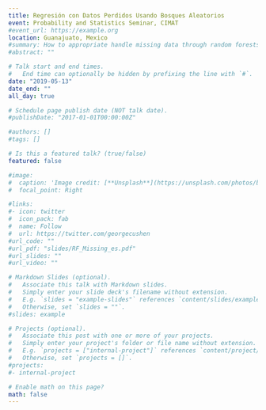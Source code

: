 ```yaml
---
title: Regresión con Datos Perdidos Usando Bosques Aleatorios
event: Probability and Statistics Seminar, CIMAT
#event_url: https://example.org
location: Guanajuato, Mexico
#summary: How to appropriate handle missing data through random forests.
#abstract: ""

# Talk start and end times.
#   End time can optionally be hidden by prefixing the line with `#`.
date: "2019-05-13"
date_end: ""
all_day: true

# Schedule page publish date (NOT talk date).
#publishDate: "2017-01-01T00:00:00Z"

#authors: []
#tags: []

# Is this a featured talk? (true/false)
featured: false

#image:
#  caption: 'Image credit: [**Unsplash**](https://unsplash.com/photos/bzdhc5b3Bxs)'
#  focal_point: Right

#links:
#- icon: twitter
#  icon_pack: fab
#  name: Follow
#  url: https://twitter.com/georgecushen
#url_code: ""
#url_pdf: "slides/RF_Missing_es.pdf"
#url_slides: ""
#url_video: ""

# Markdown Slides (optional).
#   Associate this talk with Markdown slides.
#   Simply enter your slide deck's filename without extension.
#   E.g. `slides = "example-slides"` references `content/slides/example-slides.md`.
#   Otherwise, set `slides = ""`.
#slides: example

# Projects (optional).
#   Associate this post with one or more of your projects.
#   Simply enter your project's folder or file name without extension.
#   E.g. `projects = ["internal-project"]` references `content/project/deep-learning/index.md`.
#   Otherwise, set `projects = []`.
#projects:
#- internal-project

# Enable math on this page?
math: false
---
```

